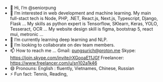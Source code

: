 - 👋 Hi, I’m @seniorpung
- 👀 I’m interested in web development and machine learning.
   My main full-stact tech is Node, PHP, .NET, React.js, Next.js, Typescript, Django, Flask ...
   My skills as python expert is Tensorflow, SKlearn, Keras, YOLO, Tesseract, OCR ...
   My website design skill is figma, bootstrap 5, react mui, metronic ...
- 🌱 I’m currently learning deep learning and NLP.
- 💞️ I’m looking to collaborate on dev team members.
- 📫 How to reach me ...
    Gmail: pungsurich@proton.me
    Skype: https://join.skype.com/invite/rXGooaE11JGf
    Freelancer: https://www.freelancer.com/u/sn102a1k46 
- 😄 Pronouns: English : fluently, Vietnames, Chinese, Russian
- ⚡ Fun fact:
   Tennis, Reading, 

<!---
seniorpung/seniorpung is a ✨ special ✨ repository because its `README.md` (this file) appears on your GitHub profile.
You can click the Preview link to take a look at your changes.
--->
